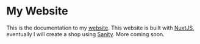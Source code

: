 [website]: https://gilbertrabuttsurwa.com
[nuxt]: https://nuxt.com

# My Website

This is the documentation to my [website][website]. This website is built with [NuxtJS][nuxt], eventually I will create a shop using [Sanity](https://sanity.io). More coming soon.
